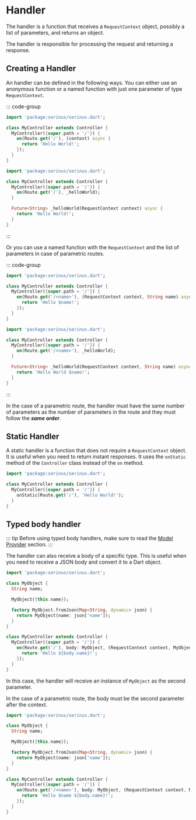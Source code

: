 # Handler

The handler is a function that receives a `RequestContext` object, possibly a list of parameters, and returns an object.

The handler is responsible for processing the request and returning a response.

## Creating a Handler

An handler can be defined in the following ways. You can either use an anonymous function or a named function with just one parameter of type `RequestContext`.

::: code-group

```dart [Anonymous Function (Context)]
import 'package:serinus/serinus.dart';

class MyController extends Controller {
  MyController({super.path = '/'}) {
    on(Route.get('/'), (context) async {
      return 'Hello World!';
    });
  }
}
```

```dart [Named Function (Context)]
import 'package:serinus/serinus.dart';

class MyController extends Controller {
  MyController({super.path = '/'}) {
    on(Route.get('/'), _helloWorld);
  }

  Future<String> _helloWorld(RequestContext context) async {
    return 'Hello World!';
  }
}
```

:::

Or you can use a named function with the `RequestContext` and the list of parameters in case of parametric routes.

::: code-group

```dart [Anonymous Function (Context, Parameters)]
import 'package:serinus/serinus.dart';

class MyController extends Controller {
  MyController({super.path = '/'}) {
    on(Route.get('/<name>'), (RequestContext context, String name) async {
      return 'Hello $name!';
    });
  }
}
```

```dart [Named Function (Context, Parameters)]
import 'package:serinus/serinus.dart';

class MyController extends Controller {
  MyController({super.path = '/'}) {
    on(Route.get('/<name>'), _helloWorld);
  }

  Future<String> _helloWorld(RequestContext context, String name) async {
    return 'Hello World $name!';
  }
}
```

:::

In the case of a parametric route, the handler must have the same number of parameters as the number of parameters in the route and they must follow the _**same order**_.

## Static Handler

A static handler is a function that does not require a `RequestContext` object. It is useful when you need to return instant responses. It uses the `onStatic` method of the `Controller` class instead of the `on` method.

```dart
import 'package:serinus/serinus.dart';

class MyController extends Controller {
  MyController({super.path = '/'}) {
    onStatic(Route.get('/'), 'Hello World!');
  }
}
```

## Typed body handler

::: tip
Before using typed body handlers, make sure to read the [Model Provider](/techniques/model_provider) section.
:::

The handler can also receive a body of a specific type. This is useful when you need to receive a JSON body and convert it to a Dart object.

```dart
import 'package:serinus/serinus.dart';

class MyObject {
  String name;

  MyObject({this.name});

  factory MyObject.fromJson(Map<String, dynamic> json) {
    return MyObject(name: json['name']);
  }
}

class MyController extends Controller {
  MyController({super.path = '/'}) {
    on(Route.get('/'), body: MyObject, (RequestContext context, MyObject body) async {
      return 'Hello ${body.name}!';
    });
  }
}
```

In this case, the handler will receive an instance of `MyObject` as the second parameter.

In the case of a parametric route, the body must be the second parameter after the context.

```dart
import 'package:serinus/serinus.dart';

class MyObject {
  String name;

  MyObject({this.name});

  factory MyObject.fromJson(Map<String, dynamic> json) {
    return MyObject(name: json['name']);
  }
}

class MyController extends Controller {
  MyController({super.path = '/'}) {
    on(Route.get('/<name>'), body: MyObject, (RequestContext context, MyObject body, String name) async {
      return 'Hello $name ${body.name}!';
    });
  }
}
```